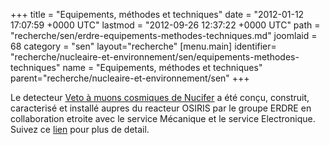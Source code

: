 +++
title = "Equipements, méthodes et techniques"
date = "2012-01-12 17:07:59 +0000 UTC"
lastmod = "2012-09-26 12:37:22 +0000 UTC"
path = "recherche/sen/erdre-equipements-methodes-techniques.md"
joomlaid = 68
category = "sen"
layout="recherche"
[menu.main]
  identifier= "recherche/nucleaire-et-environnement/sen/equipements-methodes-techniques"
  name = "Equipements, méthodes et techniques"
  parent="recherche/nucleaire-et-environnement/sen"
+++
<p>Le detecteur <a href="services-techniques-et-administration/mecanique/projets-realisations.md">Veto à muons cosmiques de Nucifer</a> a été conçu, construit, caracterisé et installé aupres du reacteur OSIRIS par le groupe ERDRE en collaboration etroite avec le service Mécanique et le service Electronique. Suivez ce <a href=".md">lien</a> pour plus de detail.</p>